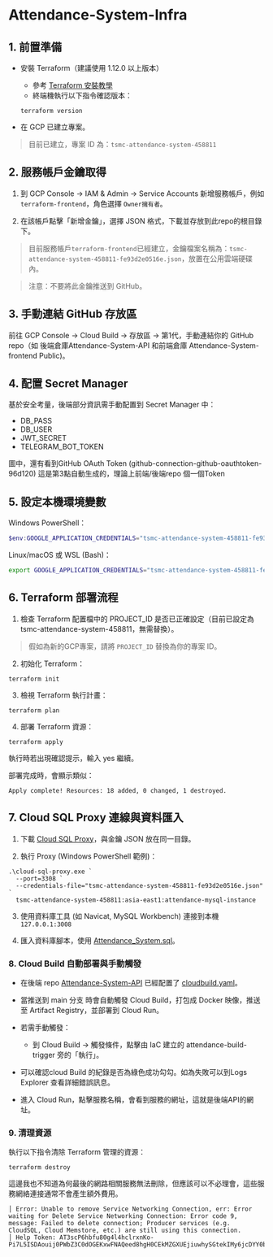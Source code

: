 # Attendance-System-Infra

## 1. 前置準備
+ 安裝 Terraform（建議使用 1.12.0 以上版本）
    + 參考 [Terraform 安裝教學](https://developer.hashicorp.com/terraform/install
    )
    + 終端機執行以下指令確認版本：
    ```
    terraform version
    ```

+ 在 GCP 已建立專案。
> 目前已建立，專案 ID 為：`tsmc-attendance-system-458811`

## 2. 服務帳戶金鑰取得
1. 到 GCP Console → IAM & Admin → Service Accounts 新增服務帳戶，例如`terraform-frontend`，角色選擇 `Owner擁有者`。

2. 在該帳戶點擊「新增金鑰」，選擇 JSON 格式，下載並存放到此repo的根目錄下。
> 目前服務帳戶`terraform-frontend`已經建立，金鑰檔案名稱為：`tsmc-attendance-system-458811-fe93d2e0516e.json`，放置在公用雲端硬碟內。

> 注意：不要將此金鑰推送到 GitHub。

## 3. 手動連結 GitHub 存放區
前往 GCP Console → Cloud Build → 存放區 → 第1代，手動連結你的 GitHub repo（如 後端倉庫Attendance-System-API 和前端倉庫
Attendance-System-frontend
Public)。

## 4. 配置 Secret Manager
基於安全考量，後端部分資訊需手動配置到 Secret Manager 中：
+ DB_PASS
+ DB_USER
+ JWT_SECRET
+ TELEGRAM_BOT_TOKEN

圖中，還有看到GitHub OAuth Token (github-connection-github-oauthtoken-96d120) 這是第3點自動生成的，理論上前端/後端repo 個一個Token

## 5. 設定本機環境變數
Windows PowerShell：
```powershell
$env:GOOGLE_APPLICATION_CREDENTIALS="tsmc-attendance-system-458811-fe93d2e0516e.json"
```

Linux/macOS 或 WSL (Bash)：
```bash
export GOOGLE_APPLICATION_CREDENTIALS="tsmc-attendance-system-458811-fe93d2e0516e.json"
```

## 6. Terraform 部署流程

1. 檢查 Terraform 配置檔中的 PROJECT_ID 是否已正確設定（目前已設定為 tsmc-attendance-system-458811，無需替換）。
> 假如為新的GCP專案，請將 `PROJECT_ID` 替換為你的專案 ID。

2. 初始化 Terraform：
```
terraform init
```

3. 檢視 Terraform 執行計畫：
```
terraform plan
```

4. 部署 Terraform 資源：
```
terraform apply
```
執行時若出現確認提示，輸入 yes 繼續。

部署完成時，會顯示類似：
```
Apply complete! Resources: 18 added, 0 changed, 1 destroyed.
```

## 7. Cloud SQL Proxy 連線與資料匯入
1. 下載 [Cloud SQL Proxy](https://cloud.google.com/sql/docs/mysql/connect-auth-proxy?hl=zh-tw)，與金鑰 JSON 放在同一目錄。

2. 執行 Proxy (Windows PowerShell 範例)：
```
.\cloud-sql-proxy.exe `
  --port=3308 `
  --credentials-file="tsmc-attendance-system-458811-fe93d2e0516e.json" `
  tsmc-attendance-system-458811:asia-east1:attendance-mysql-instance
```

3. 使用資料庫工具 (如 Navicat, MySQL Workbench) 連接到本機`127.0.0.1:3008`

4. 匯入資料庫腳本，使用 [Attendance_System.sql](https://github.com/JunTingLin/Attendance-System-db/blob/main/Attendance_System.sql)。



### 8. Cloud Build 自動部署與手動觸發
+ 在後端 repo [Attendance-System-API](https://github.com/JunTingLin/Attendance-System-API) 已經配置了 [cloudbuild.yaml](https://github.com/JunTingLin/Attendance-System-API/blob/main/cloudbuild.yaml)。

+ 當推送到 main 分支 時會自動觸發 Cloud Build，打包成 Docker 映像，推送至 Artifact Registry，並部署到 Cloud Run。

+ 若需手動觸發：
    + 到 Cloud Build → 觸發條件，點擊由 IaC 建立的 attendance-build-trigger 旁的「執行」。

+ 可以確認cloud Build 的紀錄是否為綠色成功勾勾。如為失敗可以到Logs Explorer 查看詳細錯誤訊息。

+ 進入 Cloud Run，點擊服務名稱，會看到服務的網址，這就是後端API的網址。

### 9. 清理資源
執行以下指令清除 Terraform 管理的資源：
```
terraform destroy
```

這邊我也不知道為何最後的網路相關服務無法刪除，但應該可以不必理會，這些服務網絡連接通常不會產生額外費用。
```
│ Error: Unable to remove Service Networking Connection, err: Error waiting for Delete Service Networking Connection: Error code 9, message: Failed to delete connection; Producer services (e.g. CloudSQL, Cloud Memstore, etc.) are still using this connection.
│ Help Token: AT3scP6hbfu80g4l4hclrxnKo-Pi7L5ISDAouij0PWbZ3C0dOGEKxwFNAQeed8hgH0CEkMZGXUEjiuwhySGtekIMy6jcDYY0bz9sUbOq6BEmZQ3I
```









